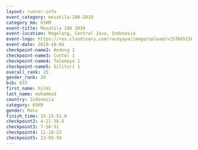 ```yaml
---
layout: runner-info 
event_category: mesatila-100-2019 
category_km: 65KM 
event-title: Mesatila 100 2019 
event-location: Magelang, Central Java, Indonesia 
event-logo: https://res.cloudinary.com/raceyaya/image/upload/v1570451507/logo/mesastila100_jin7bl.jpg 
event-date: 2019-10-04 
checkpoint-name2: Andong 1 
checkpoint-name3: Cuntel 1 
checkpoint-name4: Telemoyo 1 
checkpoint-name5: Gilituri 1 
overall_rank: 25
gender_rank: 24
bib: 633
first_name: hilmi
last_name: muhammad
country: Indonesia
category: 65KM
gender: Male
finish_time: 15-15-51.0
checkpoint2: 4-21-38.6
checkpoint3: 7-50-51
checkpoint4: 11-18-23
checkpoint5: 13-05-58
---
```

